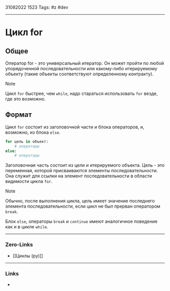 31082022 1523
Tags: #z #dev

---
# Цикл for
## Общее
Оператор for - это универсальный итератор. Он может пройти по любой упорядоченной последовательности или какому-либо итерируемому объекту (такие объекты соответствуют определенному контракту).

>[!Note]
> Цикл `for` быстрее, чем `while`, надо стараться использовать `for` везде, где это возможно.

## Формат
Цикл `for` состоит из заголовочной части и блока операторов, и, возможно, из блока `else`.

```python
for цель in объект:
    # операторы
else:
    # операторы
```

Заголовочная часть состоит из цели и итерируемого объекта. Цель - это переменная, которой присваиваются элементы последовательности. Она служит для ссылки на элемент последовательности в области видимости цикла `for`.

>[!Note]
>Обычно, после выполнения цикла, цель имеет значение последнего элемента последовательности, если цикл не был прерван оператором `break`.

Блок `else`, операторы `break` и `continue` имеют аналогичное поведение как и в цикле `while`.

---
### Zero-Links
- [[Циклы (py)]]

---
### Links
- 